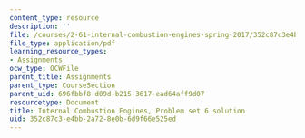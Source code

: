 ```yaml
---
content_type: resource
description: ''
file: /courses/2-61-internal-combustion-engines-spring-2017/352c87c3e4bb2a728e0b6d9f66e525ed_MIT2_61S17_ps6_soln.pdf
file_type: application/pdf
learning_resource_types:
- Assignments
ocw_type: OCWFile
parent_title: Assignments
parent_type: CourseSection
parent_uid: 696fbbf8-d09d-b215-3617-ead64aff9d07
resourcetype: Document
title: Internal Combustion Engines, Problem set 6 solution
uid: 352c87c3-e4bb-2a72-8e0b-6d9f66e525ed
---
```


